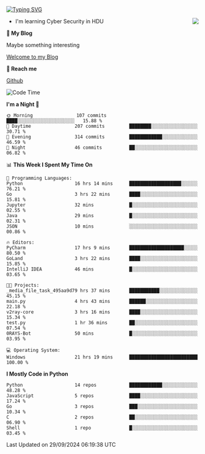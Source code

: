 [![Typing SVG](https://readme-typing-svg.herokuapp.com?font=Fira+Code&pause=1000&random=false&width=450&height=60&lines=Hello+%F0%9F%91%8B%F0%9F%8F%BB;I'm+JBNRZ)](https://git.io/typing-svg)

<a href="#">
  <img align="right" src="https://github-readme-stats.vercel.app/api?username=JBNRZ&show_icons=true&bg_color=15,f2f7fd,E0EAFC" />
</a>

- I'm learning Cyber Security in HDU

 **🌱 My Blog**

Maybe something interesting

[Welcome to my Blog](https://jbnrz.com.cn/)

 **💬 Reach me** 

[Github](https://github.com/JBNRZ)


<!--START_SECTION:waka-->
![Code Time](http://img.shields.io/badge/Code%20Time-689%20hrs%2047%20mins-blue)

**I'm a Night 🦉** 

```text
🌞 Morning                107 commits         ████░░░░░░░░░░░░░░░░░░░░░   15.88 % 
🌆 Daytime                207 commits         ████████░░░░░░░░░░░░░░░░░   30.71 % 
🌃 Evening                314 commits         ████████████░░░░░░░░░░░░░   46.59 % 
🌙 Night                  46 commits          ██░░░░░░░░░░░░░░░░░░░░░░░   06.82 % 
```


📊 **This Week I Spent My Time On** 

```text
💬 Programming Languages: 
Python                   16 hrs 14 mins      ███████████████████░░░░░░   76.21 % 
Go                       3 hrs 22 mins       ████░░░░░░░░░░░░░░░░░░░░░   15.81 % 
Jupyter                  32 mins             █░░░░░░░░░░░░░░░░░░░░░░░░   02.55 % 
Java                     29 mins             █░░░░░░░░░░░░░░░░░░░░░░░░   02.31 % 
JSON                     10 mins             ░░░░░░░░░░░░░░░░░░░░░░░░░   00.86 % 

🔥 Editors: 
PyCharm                  17 hrs 9 mins       ████████████████████░░░░░   80.50 % 
GoLand                   3 hrs 22 mins       ████░░░░░░░░░░░░░░░░░░░░░   15.85 % 
IntelliJ IDEA            46 mins             █░░░░░░░░░░░░░░░░░░░░░░░░   03.65 % 

🐱‍💻 Projects: 
_media_file_task_495aa9d79 hrs 37 mins       ███████████░░░░░░░░░░░░░░   45.15 % 
main.py                  4 hrs 43 mins       ██████░░░░░░░░░░░░░░░░░░░   22.18 % 
v2ray-core               3 hrs 16 mins       ████░░░░░░░░░░░░░░░░░░░░░   15.34 % 
test.py                  1 hr 36 mins        ██░░░░░░░░░░░░░░░░░░░░░░░   07.54 % 
0RAYS-Bot                50 mins             █░░░░░░░░░░░░░░░░░░░░░░░░   03.95 % 

💻 Operating System: 
Windows                  21 hrs 19 mins      █████████████████████████   100.00 % 
```

**I Mostly Code in Python** 

```text
Python                   14 repos            ████████████░░░░░░░░░░░░░   48.28 % 
JavaScript               5 repos             ████░░░░░░░░░░░░░░░░░░░░░   17.24 % 
Go                       3 repos             ███░░░░░░░░░░░░░░░░░░░░░░   10.34 % 
C                        2 repos             ██░░░░░░░░░░░░░░░░░░░░░░░   06.90 % 
Shell                    1 repo              █░░░░░░░░░░░░░░░░░░░░░░░░   03.45 % 
```




 Last Updated on 29/09/2024 06:19:38 UTC
<!--END_SECTION:waka-->
